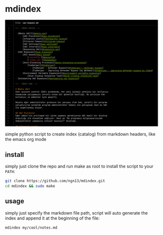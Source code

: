 # mdindex

![](showcase.png)

simple python script to create index (catalog) from markdown headers,
like the emacs org mode

## install
simply just clone the repo and run make as root to install the script
to your `PATH`:
```bash
git clone https://github.com/ngn13/mdindex.git
cd mdindex && sudo make
```

## usage
simply just specify the markdown file path, script will auto generate
the index and append it at the beginning of the file:
```bash
mdindex my/cool/notes.md
```

